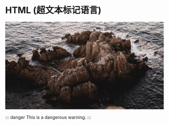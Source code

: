 # HTML  (超文本标记语言)



![image-20240829152914843](../public/image-20240829152914843.png)

::: danger
This is a dangerous warning.
:::



